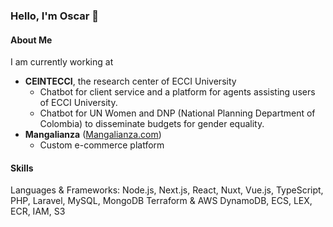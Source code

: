 ### Hello, I'm Oscar 👋

#### About Me
I am currently working at
- **CEINTECCI**, the research center of ECCI University
  - Chatbot for client service and a platform for agents assisting users of ECCI University.
  - Chatbot for UN Women and DNP (National Planning Department of Colombia) to disseminate budgets for gender equality.
- **Mangalianza** ([Mangalianza.com](https://mangalianza.com))
  - Custom e-commerce platform

#### Skills
Languages & Frameworks: Node.js, Next.js, React, Nuxt, Vue.js, TypeScript, PHP, Laravel, MySQL, MongoDB
Terraform & AWS DynamoDB, ECS, LEX, ECR, IAM, S3
